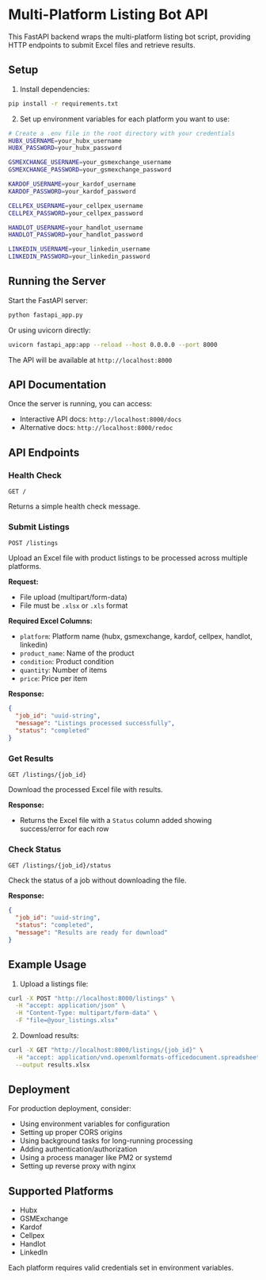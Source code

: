 # Multi-Platform Listing Bot API

This FastAPI backend wraps the multi-platform listing bot script, providing HTTP endpoints to submit Excel files and retrieve results.

## Setup

1. Install dependencies:
```bash
pip install -r requirements.txt
```

2. Set up environment variables for each platform you want to use:
```bash
# Create a .env file in the root directory with your credentials
HUBX_USERNAME=your_hubx_username
HUBX_PASSWORD=your_hubx_password

GSMEXCHANGE_USERNAME=your_gsmexchange_username
GSMEXCHANGE_PASSWORD=your_gsmexchange_password

KARDOF_USERNAME=your_kardof_username
KARDOF_PASSWORD=your_kardof_password

CELLPEX_USERNAME=your_cellpex_username
CELLPEX_PASSWORD=your_cellpex_password

HANDLOT_USERNAME=your_handlot_username
HANDLOT_PASSWORD=your_handlot_password

LINKEDIN_USERNAME=your_linkedin_username
LINKEDIN_PASSWORD=your_linkedin_password
```

## Running the Server

Start the FastAPI server:
```bash
python fastapi_app.py
```

Or using uvicorn directly:
```bash
uvicorn fastapi_app:app --reload --host 0.0.0.0 --port 8000
```

The API will be available at `http://localhost:8000`

## API Documentation

Once the server is running, you can access:
- Interactive API docs: `http://localhost:8000/docs`
- Alternative docs: `http://localhost:8000/redoc`

## API Endpoints

### Health Check
```
GET /
```
Returns a simple health check message.

### Submit Listings
```
POST /listings
```
Upload an Excel file with product listings to be processed across multiple platforms.

**Request:**
- File upload (multipart/form-data)
- File must be `.xlsx` or `.xls` format

**Required Excel Columns:**
- `platform`: Platform name (hubx, gsmexchange, kardof, cellpex, handlot, linkedin)
- `product_name`: Name of the product
- `condition`: Product condition
- `quantity`: Number of items
- `price`: Price per item

**Response:**
```json
{
  "job_id": "uuid-string",
  "message": "Listings processed successfully",
  "status": "completed"
}
```

### Get Results
```
GET /listings/{job_id}
```
Download the processed Excel file with results.

**Response:**
- Returns the Excel file with a `Status` column added showing success/error for each row

### Check Status
```
GET /listings/{job_id}/status
```
Check the status of a job without downloading the file.

**Response:**
```json
{
  "job_id": "uuid-string",
  "status": "completed",
  "message": "Results are ready for download"
}
```

## Example Usage

1. Upload a listings file:
```bash
curl -X POST "http://localhost:8000/listings" \
  -H "accept: application/json" \
  -H "Content-Type: multipart/form-data" \
  -F "file=@your_listings.xlsx"
```

2. Download results:
```bash
curl -X GET "http://localhost:8000/listings/{job_id}" \
  -H "accept: application/vnd.openxmlformats-officedocument.spreadsheetml.sheet" \
  --output results.xlsx
```

## Deployment

For production deployment, consider:
- Using environment variables for configuration
- Setting up proper CORS origins
- Using background tasks for long-running processing
- Adding authentication/authorization
- Using a process manager like PM2 or systemd
- Setting up reverse proxy with nginx

## Supported Platforms

- Hubx
- GSMExchange  
- Kardof
- Cellpex
- Handlot
- LinkedIn

Each platform requires valid credentials set in environment variables. 